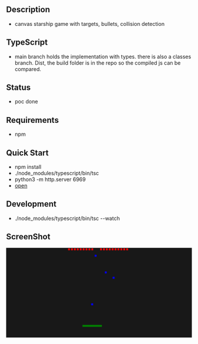 ## Description
- canvas starship game with targets, bullets, collision detection

## TypeScript 
- main branch holds the implementation with types. there is also a classes branch. Dist, the build folder is in the repo so the compiled js can be compared.


## Status
- poc done

## Requirements
- npm

## Quick Start
- npm install
- ./node_modules/typescript/bin/tsc
- python3 -m http.server 6969
- [open](http://localhost:6969/)

## Development
- ./node_modules/typescript/bin/tsc --watch

## ScreenShot
<p align="left"><img src="https://raw.githubusercontent.com/loop614/jboom/main/screenshot.png" alt="game screenshot" /></p>
